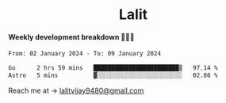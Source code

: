 <h1 align="center">Lalit</h1>

#### Weekly development breakdown 👨🏻‍💻
<!--START_SECTION:waka-->

```txt
From: 02 January 2024 - To: 09 January 2024

Go      2 hrs 59 mins   ████████████████████████▒   97.14 %
Astro   5 mins          ▓░░░░░░░░░░░░░░░░░░░░░░░░   02.86 %
```

<!--END_SECTION:waka-->

Reach me at → lalitvijay9480@gmail.com
